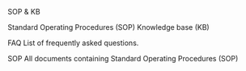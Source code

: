 SOP & KB

Standard Operating Procedures (SOP)
Knowledge base (KB)

FAQ
List of frequently asked questions.

SOP 
All documents containing Standard Operating Procedures (SOP)
